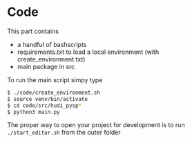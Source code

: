 # Code

This part contains
- a handful of bashscripts
- requirements.txt to load a local environment (with create_environment.txt)
- main package in src

To run the main script simpy type 
```bash
$ ./code/create_environment.sh
$ source venv/bin/activate
$ cd code/src/hudi_pysp*
$ python3 main.py 
```

The proper way to open your project for development is to run `./start_editor.sh` from the outer folder